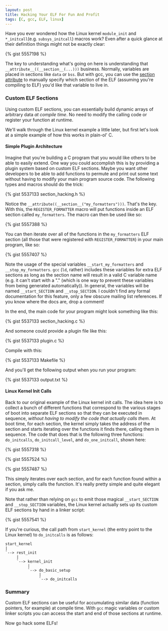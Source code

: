 ```yaml
---
layout: post
title: Hacking Your ELF For Fun And Profit
tags: [C, gcc, ELF, linux]
---
```


Have you ever wondered how the Linux kernel `module_init` and
`*_initcall`(e.g. `subsys_initcall`) macros work? Even after a quick
glance at their definition things might not be exactly clear:

{% gist 5557198 %}

The key to understanding what's going on here is understanding that
`__attribute__((__section__(...)))` business. Normally, variables are
placed in sections like `data` or `bss`. But with gcc, you can use the
[section attribute](http://gcc.gnu.org/onlinedocs/gcc/Variable-Attributes.html)
to manually specify which section of the ELF (assuming you're
compiling to ELF) you'd like that variable to live in.

### Custom ELF Sections

Using custom ELF sections, you can essentially build dynamic arrays of
arbitrary data *at compile time*. No need to modify the calling code
or register your function at runtime.

We'll walk through the Linux kernel example a little later, but first
let's look at a simple example of how this works in plain-ol' C.

#### Simple Plugin Architecture

Imagine that you're building a C program that you would like others to
be able to easily extend. One way you could accomplish this is by
providing a plugin system based on custom ELF sections. Maybe you want
other developers to be able to add functions to permute and print out
some text without having to modify your main program source code. The
following types and macros should do the trick:

{% gist 5537133 section_hacking.h %}

Notice the `__attribute((__section__("my_formatters")))`. That's the
key. With this, the `REGISTER_FORMATTER` macro will put functions
inside an ELF section called `my_formatters`. The macro can then be
used like so:

{% gist 5557388 %}

You can then iterate over all of the functions in the `my_formatters`
ELF section (all those that were registered with `REGISTER_FORMATTER`)
in your main program, like so:

{% gist 5557407 %}

Note the usage of the special variables `__start_my_formatters` and
`__stop_my_formatters`. `gcc` (`ld`, rather) includes these variables
for extra ELF sections as long as the section name will result in a
valid C variable name (e.g. it can't start with a "." (which is one
way to prevent these variables from being generated
automatically)). In general, the variables will be named
`__start_SECTION` and `__stop_SECTION`. I couldn't find any formal
documentation for this feature, only a few obscure mailing list
references. If you know where the docs are, drop a comment!

In the end, the main code for your program might look something like
this:

{% gist 5537133 section_hacking.c %}

And someone could provide a plugin file like this:

{% gist 5537133 plugin.c %}

Compile with this:

{% gist 5537133 Makefile %}

And you'll get the following output when you run your program:

{% gist 5537133 output.txt %}



#### Linux Kernel Init Calls

Back to our original example of the Linux kernel init calls.  The idea
here is to collect a bunch of different functions that correspond to
the various stages of boot into separate ELF sections so that they can
be executed in sequence, *without having to modify the code that
actually calls them*. At boot time, for each section, the kernel
simply takes the address of the section and starts iterating over the
functions it finds there, calling them in sequence. The code that does
that is the following three functions: `do_initcalls`,
`do_initcall_level`, and `do_one_initcall`, shown here:

{% gist 5557318 %}

{% gist 5557524 %}

{% gist 5557487 %}

This simply iterates over each section, and for each function found
within a section, simply calls the function. It's really pretty simple
and quite elegant if you ask me.

Note that rather than relying on `gcc` to emit those magical
`__start_SECTION` and `__stop_SECTION` variables, the Linux kernel
actually sets up its custom ELF sections by hand in a linker script:

{% gist 5557541 %}

If you're curious, the call path from `start_kernel` (the entry point
to the Linux kernel) to `do_initcalls` is as follows:

    start_kernel
    |
    `--> rest_init
         |
         `--> kernel_init
              |
              `--> do_basic_setup
                   |
                   `--> do_initcalls


### Summary

Custom ELF sections can be useful for accumulating similar data
(function pointers, for example) at compile time. With `gcc` magic
variables or custom linker scripts you can access the start and end of
those sections at runtime.

Now go hack some ELFs!
